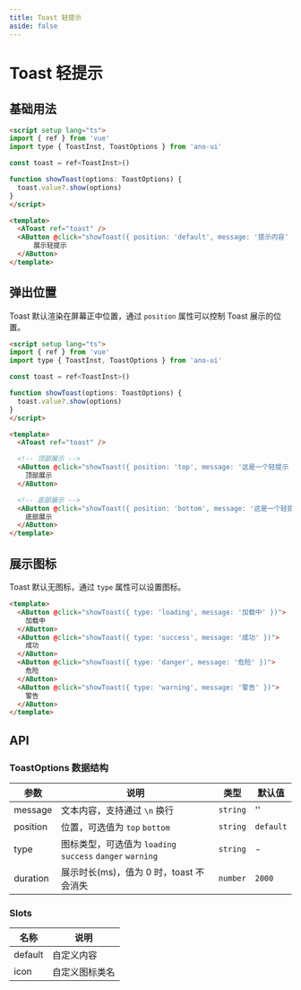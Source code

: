 ```yaml
---
title: Toast 轻提示
aside: false
---
```


# Toast 轻提示

## 基础用法

```html
<script setup lang="ts">
import { ref } from 'vue'
import type { ToastInst, ToastOptions } from 'ano-ui'

const toast = ref<ToastInst>()

function showToast(options: ToastOptions) {
  toast.value?.show(options)
}
</script>

<template>
  <AToast ref="toast" />
  <AButton @click="showToast({ position: 'default', message: '提示内容' })">
      展示轻提示
  </AButton>
</template>
```

## 弹出位置

Toast 默认渲染在屏幕正中位置，通过 `position` 属性可以控制 Toast 展示的位置。

```html
<script setup lang="ts">
import { ref } from 'vue'
import type { ToastInst, ToastOptions } from 'ano-ui'

const toast = ref<ToastInst>()

function showToast(options: ToastOptions) {
  toast.value?.show(options)
}
</script>

<template>
  <AToast ref="toast" />

  <!-- 顶部展示 -->
  <AButton @click="showToast({ position: 'top', message: '这是一个轻提示 2 秒后消失。' })">
    顶部展示
  </AButton>

  <!-- 底部展示 -->
  <AButton @click="showToast({ position: 'bottom', message: '这是一个轻提示 2 秒后消失。' })">
    底部展示
  </AButton>
</template>
```

## 展示图标

Toast 默认无图标，通过 `type` 属性可以设置图标。

```html
<template>
  <AButton @click="showToast({ type: 'loading', message: '加载中' })">
    加载中
  </AButton>
  <AButton @click="showToast({ type: 'success', message: '成功' })">
    成功
  </AButton>
  <AButton @click="showToast({ type: 'danger', message: '危险' })">
    危险
  </AButton>
  <AButton @click="showToast({ type: 'warning', message: '警告' })">
    警告
  </AButton>
</template>
```

## API

### ToastOptions 数据结构

| 参数 | 说明 | 类型 | 默认值 |
| --- | --- | --- | --- |
| message | 文本内容，支持通过 `\n` 换行 | `string` | '' |
| position | 位置，可选值为 `top` `bottom`  | `string` | `default` |
| type | 图标类型，可选值为 `loading` `success` `danger` `warning` | `string` | - |
| duration | 展示时长(ms)，值为 0 时，toast 不会消失 | `number` | `2000` |

### Slots

| 名称 | 说明 |
| --- | --- |
| default | 自定义内容 |
| icon | 自定义图标类名 | `string` | - |
